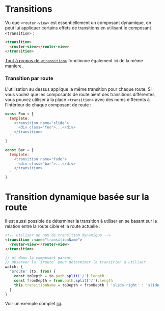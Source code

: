 # Transitions

Vu que `<router-view>` est essentiellement un composant dynamique, on peut lui appliquer certains effets de transitions en utilisant le composant `<transition>` :

``` html
<transition>
  <router-view></router-view>
</transition>
```

[Tout à propos de `<transition>`](https://fr.vuejs.org/v2/guide/transitions.html) fonctionne également ici de la même manière.

### Transition par route

L'utilisation au dessus applique la même transition pour chaque route. Si vous voulez que les composants de route aient des transitions différentes, vous pouvez utiliser à la place `<transition>` avec des noms différents à l'intérieur de chaque composant de route :

``` js
const Foo = {
  template: `
    <transition name="slide">
      <div class="foo">...</div>
    </transition>
  `
}

const Bar = {
  template: `
    <transition name="fade">
      <div class="bar">...</div>
    </transition>
  `
}
```

# Transition dynamique basée sur la route

Il est aussi possible de déterminer la transition à utiliser en se basant sur la relation entre la route cible et la route actuelle :

``` html
<!-- utiliser un nom de transition dynamique -->
<transition :name="transitionName">
  <router-view></router-view>
</transition>
```

``` js
// et dans le composant parent,
// observer la `$route` pour déterminer la transition à utiliser
watch: {
  '$route' (to, from) {
    const toDepth = to.path.split('/').length
    const fromDepth = from.path.split('/').length
    this.transitionName = toDepth < fromDepth ? 'slide-right' : 'slide-left'
  }
}
```

Voir un exemple complet [ici](https://github.com/vuejs/vue-router/blob/dev/examples/transitions/app.js).

